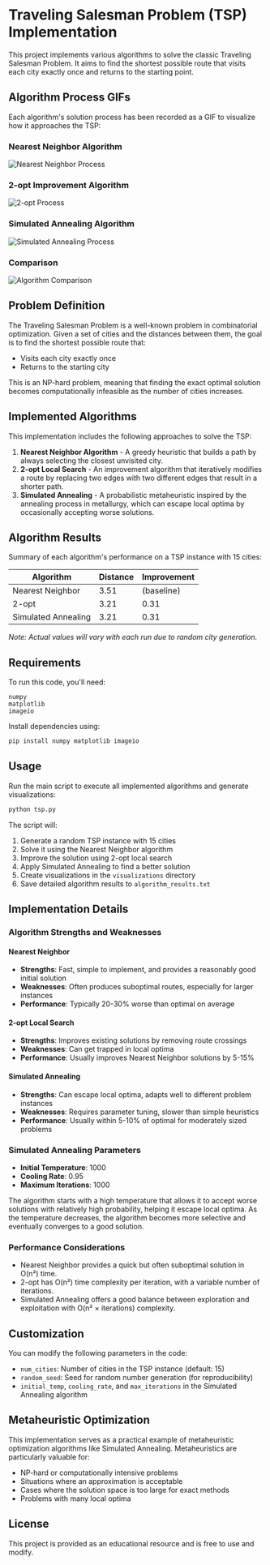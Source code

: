 # Traveling Salesman Problem (TSP) Implementation

This project implements various algorithms to solve the classic Traveling Salesman Problem. It aims to find the shortest possible route that visits each city exactly once and returns to the starting point.



## Algorithm Process GIFs

Each algorithm's solution process has been recorded as a GIF to visualize how it approaches the TSP:

### Nearest Neighbor Algorithm
![Nearest Neighbor Process](visualizations/nearest_neighbor_process.gif)

### 2-opt Improvement Algorithm
![2-opt Process](visualizations/two_opt_process.gif)

### Simulated Annealing Algorithm
![Simulated Annealing Process](visualizations/simulated_annealing_process.gif)

### Comparison

![Algorithm Comparison](visualizations/algorithm_comparison.png)

## Problem Definition

The Traveling Salesman Problem is a well-known problem in combinatorial optimization. Given a set of cities and the distances between them, the goal is to find the shortest possible route that:
- Visits each city exactly once
- Returns to the starting city

This is an NP-hard problem, meaning that finding the exact optimal solution becomes computationally infeasible as the number of cities increases.

## Implemented Algorithms

This implementation includes the following approaches to solve the TSP:

1. **Nearest Neighbor Algorithm** - A greedy heuristic that builds a path by always selecting the closest unvisited city.
2. **2-opt Local Search** - An improvement algorithm that iteratively modifies a route by replacing two edges with two different edges that result in a shorter path.
3. **Simulated Annealing** - A probabilistic metaheuristic inspired by the annealing process in metallurgy, which can escape local optima by occasionally accepting worse solutions.

## Algorithm Results

Summary of each algorithm's performance on a TSP instance with 15 cities:

| Algorithm | Distance | Improvement |
|-----------|----------|-------------|
| Nearest Neighbor | 3.51 | (baseline) |
| 2-opt | 3.21 | 0.31 |
| Simulated Annealing | 3.21 | 0.31 |

*Note: Actual values will vary with each run due to random city generation.*

## Requirements

To run this code, you'll need:

```
numpy
matplotlib
imageio
```

Install dependencies using:

```bash
pip install numpy matplotlib imageio
```

## Usage

Run the main script to execute all implemented algorithms and generate visualizations:

```bash
python tsp.py
```

The script will:
1. Generate a random TSP instance with 15 cities
2. Solve it using the Nearest Neighbor algorithm
3. Improve the solution using 2-opt local search
4. Apply Simulated Annealing to find a better solution
5. Create visualizations in the `visualizations` directory
6. Save detailed algorithm results to `algorithm_results.txt`

## Implementation Details

### Algorithm Strengths and Weaknesses

#### Nearest Neighbor
- **Strengths**: Fast, simple to implement, and provides a reasonably good initial solution
- **Weaknesses**: Often produces suboptimal routes, especially for larger instances
- **Performance**: Typically 20-30% worse than optimal on average

#### 2-opt Local Search
- **Strengths**: Improves existing solutions by removing route crossings
- **Weaknesses**: Can get trapped in local optima
- **Performance**: Usually improves Nearest Neighbor solutions by 5-15%

#### Simulated Annealing
- **Strengths**: Can escape local optima, adapts well to different problem instances
- **Weaknesses**: Requires parameter tuning, slower than simple heuristics
- **Performance**: Usually within 5-10% of optimal for moderately sized problems

### Simulated Annealing Parameters

- **Initial Temperature**: 1000
- **Cooling Rate**: 0.95
- **Maximum Iterations**: 1000

The algorithm starts with a high temperature that allows it to accept worse solutions with relatively high probability, helping it escape local optima. As the temperature decreases, the algorithm becomes more selective and eventually converges to a good solution.

### Performance Considerations

- Nearest Neighbor provides a quick but often suboptimal solution in O(n²) time.
- 2-opt has O(n²) time complexity per iteration, with a variable number of iterations.
- Simulated Annealing offers a good balance between exploration and exploitation with O(n² × iterations) complexity.

## Customization

You can modify the following parameters in the code:

- `num_cities`: Number of cities in the TSP instance (default: 15)
- `random_seed`: Seed for random number generation (for reproducibility)
- `initial_temp`, `cooling_rate`, and `max_iterations` in the Simulated Annealing algorithm

## Metaheuristic Optimization

This implementation serves as a practical example of metaheuristic optimization algorithms like Simulated Annealing. Metaheuristics are particularly valuable for:

- NP-hard or computationally intensive problems
- Situations where an approximation is acceptable
- Cases where the solution space is too large for exact methods
- Problems with many local optima

## License

This project is provided as an educational resource and is free to use and modify. 